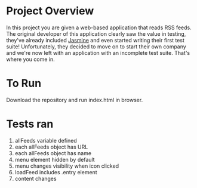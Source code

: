 # Project Overview

In this project you are given a web-based application that reads RSS feeds. The original developer of this application clearly saw the value in testing, they've already included [Jasmine](http://jasmine.github.io/) and even started writing their first test suite! Unfortunately, they decided to move on to start their own company and we're now left with an application with an incomplete test suite. That's where you come in.

# To Run

Download the repository and run index.html in browser.

# Tests ran

1) allFeeds variable defined
2) each allFeeds object has URL
3) each allFeeds object has name
4) menu element hidden by default
5) menu changes visibility when icon clicked
6) loadFeed includes .entry element
7) content changes